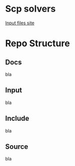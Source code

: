 
# Scp solvers
[Input files site](http://people.brunel.ac.uk/~mastjjb/jeb/orlib/scpinfo.html)

# Repo Structure

## Docs
bla
## Input
bla
## Include
bla
## Source
bla
